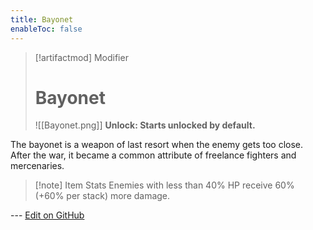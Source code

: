 ```yaml
---
title: Bayonet
enableToc: false
---
```


> [!artifactmod] Modifier
>
> # Bayonet
>
> ![[Bayonet.png]]
> **Unlock: Starts unlocked by default.** 

The bayonet is a weapon of last resort when the enemy gets too close. After the war, it became a common attribute of freelance fighters and mercenaries.

> [!note] Item Stats
> Enemies with less than 40% HP receive 60% (+60% per stack) more damage.

--- [Edit on GitHub](https://github.com/Mondrethos/gatekeeperwiki/edit/main/content/Artifacts/Bayonet.md)

